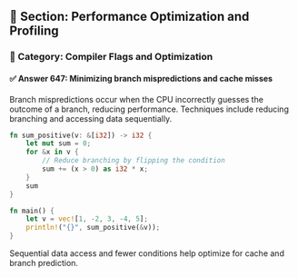 ## 📘 Section: Performance Optimization and Profiling
### 🔹 Category: Compiler Flags and Optimization
#### ✅ Answer 647: Minimizing branch mispredictions and cache misses

Branch mispredictions occur when the CPU incorrectly guesses the outcome of a branch, reducing performance. Techniques include reducing branching and accessing data sequentially.

```rust
fn sum_positive(v: &[i32]) -> i32 {
    let mut sum = 0;
    for &x in v {
        // Reduce branching by flipping the condition
        sum += (x > 0) as i32 * x;
    }
    sum
}

fn main() {
    let v = vec![1, -2, 3, -4, 5];
    println!("{}", sum_positive(&v));
}
```

Sequential data access and fewer conditions help optimize for cache and branch prediction.
